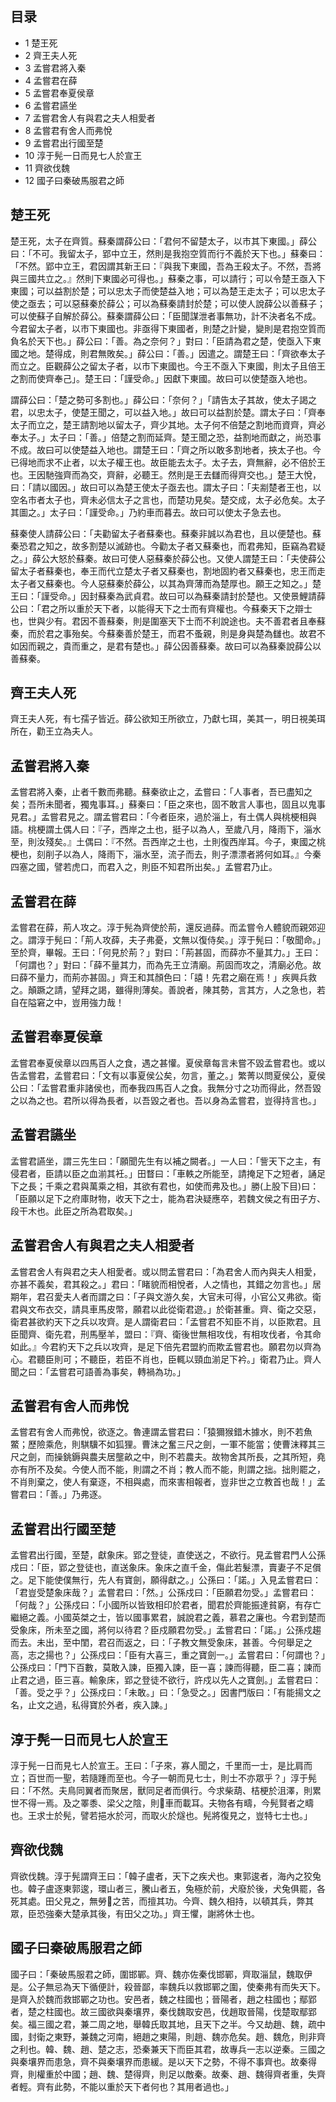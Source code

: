 ## 目录

-   1 楚王死
-   2 齊王夫人死
-   3 孟嘗君將入秦
-   4 孟嘗君在薛
-   5 孟嘗君奉夏侯章
-   6 孟嘗君讌坐
-   7 孟嘗君舍人有與君之夫人相愛者
-   8 孟嘗君有舍人而弗悅
-   9 孟嘗君出行國至楚
-   10 淳于髡一日而見七人於宣王
-   11 齊欲伐魏
-   12 國子曰秦破馬服君之師

##  楚王死

楚王死，太子在齊質。蘇秦謂薛公曰：「君何不留楚太子，以市其下東國。」薛公曰：「不可。我留太子，郢中立王，然則是我抱空質而行不義於天下也。」蘇秦曰：「不然。郢中立王，君因謂其新王曰：『與我下東國，吾為王殺太子。不然，吾將與三國共立之。』然則下東國必可得也。」蘇秦之事，可以請行；可以令楚王亟入下東國；可以益割於楚；可以忠太子而使楚益入地；可以為楚王走太子；可以忠太子使之亟去；可以惡蘇秦於薛公；可以為蘇秦請封於楚；可以使人說薛公以善蘇子；可以使蘇子自解於薛公。蘇秦謂薛公曰：「臣聞謀泄者事無功，計不決者名不成。今君留太子者，以市下東國也。非亟得下東國者，則楚之計變，變則是君抱空質而負名於天下也。」薛公曰：「善。為之奈何？」對曰：「臣請為君之楚，使亟入下東國之地。楚得成，則君無敗矣。」薛公曰：「善。」因遣之。謂楚王曰：「齊欲奉太子而立之。臣觀薛公之留太子者，以市下東國也。今王不亟入下東國，則太子且倍王之割而使齊奉己」。楚王曰：「謹受命。」因獻下東國。故曰可以使楚亟入地也。

謂薛公曰：「楚之勢可多割也。」薛公曰：「奈何？」「請告太子其故，使太子謁之君，以忠太子，使楚王聞之，可以益入地。」故曰可以益割於楚。謂太子曰：「齊奉太子而立之，楚王請割地以留太子，齊少其地。太子何不倍楚之割地而資齊，齊必奉太子。」太子曰：「善。」倍楚之割而延齊。楚王聞之恐，益割地而獻之，尚恐事不成。故曰可以使楚益入地也。謂楚王曰：「齊之所以敢多割地者，挾太子也。今已得地而求不止者，以太子權王也。故臣能去太子。太子去，齊無辭，必不倍於王也。王因馳強齊而為交，齊辭，必聽王。然則是王去讎而得齊交也。」楚王大悅，曰：「請以國因。」故曰可以為楚王使太子亟去也。謂太子曰：「夫剬楚者王也，以空名巿者太子也，齊未必信太子之言也，而楚功見矣。楚交成，太子必危矣。太子其圖之。」太子曰：「謹受命。」乃約車而暮去。故曰可以使太子急去也。

蘇秦使人請薛公曰：「夫勸留太子者蘇秦也。蘇秦非誠以為君也，且以便楚也。蘇秦恐君之知之，故多割楚以滅跡也。今勸太子者又蘇秦也，而君弗知，臣竊為君疑之。」薛公大怒於蘇秦。故曰可使人惡蘇秦於薛公也。又使人謂楚王曰：「夫使薛公留太子者蘇秦也，奉王而代立楚太子者又蘇秦也，割地固約者又蘇秦也，忠王而走太子者又蘇秦也。今人惡蘇秦於薛公，以其為齊薄而為楚厚也。願王之知之。」楚王曰：「謹受命。」因封蘇秦為武貞君。故曰可以為蘇秦請封於楚也。又使景鯉請薛公曰：「君之所以重於天下者，以能得天下之士而有齊權也。今蘇秦天下之辯士也，世與少有。君因不善蘇秦，則是圍塞天下士而不利說途也。夫不善君者且奉蘇秦，而於君之事殆矣。今蘇秦善於楚王，而君不蚤親，則是身與楚為讎也。故君不如因而親之，貴而重之，是君有楚也。」薛公因善蘇秦。故曰可以為蘇秦說薛公以善蘇秦。

##  齊王夫人死

齊王夫人死，有七孺子皆近。薛公欲知王所欲立，乃獻七珥，美其一，明日視美珥所在，勸王立為夫人。

##  孟嘗君將入秦

孟嘗君將入秦，止者千數而弗聽。蘇秦欲止之，孟嘗曰：「人事者，吾已盡知之矣；吾所未聞者，獨鬼事耳。」蘇秦曰：「臣之來也，固不敢言人事也，固且以鬼事見君。」孟嘗君見之。謂孟嘗君曰：「今者臣來，過於淄上，有土偶人與桃梗相與語。桃梗謂土偶人曰：『子，西岸之土也，挺子以為人，至歲八月，降雨下，淄水至，則汝殘矣。』土偶曰：『不然。吾西岸之土也，土則復西岸耳。今子，東國之桃梗也，刻削子以為人，降雨下，淄水至，流子而去，則子漂漂者將何如耳。』今秦四塞之國，譬若虎口，而君入之，則臣不知君所出矣。」孟嘗君乃止。

##  孟嘗君在薛

孟嘗君在薛，荊人攻之。淳于髡為齊使於荊，還反過薛。而孟嘗令人體貌而親郊迎之。謂淳于髡曰：「荊人攻薛，夫子弗憂，文無以復侍矣。」淳于髡曰：「敬聞命。」至於齊，畢報。王曰：「何見於荊？」對曰：「荊甚固，而薛亦不量其力。」王曰：「何謂也？」對曰：「薛不量其力，而為先王立清廟。荊固而攻之，清廟必危。故曰薛不量力，而荊亦甚固。」齊王和其顏色曰：「譆！先君之廟在焉！」疾興兵救之。顛蹶之請，望拜之謁，雖得則薄矣。善說者，陳其勢，言其方，人之急也，若自在隘窘之中，豈用強力哉！

##  孟嘗君奉夏侯章

孟嘗君奉夏侯章以四馬百人之食，遇之甚懽。夏侯章每言未嘗不毀孟嘗君也。或以告孟嘗君，孟嘗君曰：「文有以事夏侯公矣，勿言，董之。」繁菁以問夏侯公，夏侯公曰：「孟嘗君重非諸侯也，而奉我四馬百人之食。我無分寸之功而得此，然吾毀之以為之也。君所以得為長者，以吾毀之者也。吾以身為孟嘗君，豈得持言也。」

##  孟嘗君讌坐

孟嘗君讌坐，謂三先生曰：「願聞先生有以補之闕者。」一人曰：「訾天下之主，有侵君者，臣請以臣之血湔其衽。」田瞀曰：「車軼之所能至，請掩足下之短者，誦足下之長；千乘之君與萬乘之相，其欲有君也，如使而弗及也。」勝(上股下目)曰：「臣願以足下之府庫財物，收天下之士，能為君決疑應卒，若魏文侯之有田子方、段干木也。此臣之所為君取矣。」

##  孟嘗君舍人有與君之夫人相愛者

孟嘗君舍人有與君之夫人相愛者。或以問孟嘗君曰：「為君舍人而內與夫人相愛，亦甚不義矣，君其殺之。」君曰：「睹貌而相悅者，人之情也，其錯之勿言也。」居期年，君召愛夫人者而謂之曰：「子與文游久矣，大官未可得，小官公又弗欲。衛君與文布衣交，請具車馬皮幣，願君以此從衛君遊。」於衛甚重。齊、衛之交惡，衛君甚欲約天下之兵以攻齊。是人謂衛君曰：「孟嘗君不知臣不肖，以臣欺君。且臣聞齊、衛先君，刑馬壓羊，盟曰：『齊、衛後世無相攻伐，有相攻伐者，令其命如此。』今君約天下之兵以攻齊，是足下倍先君盟約而欺孟嘗君也。願君勿以齊為心。君聽臣則可；不聽臣，若臣不肖也，臣輒以頸血湔足下衿。」衛君乃止。齊人聞之曰：「孟嘗君可語善為事矣，轉禍為功。」

##  孟嘗君有舍人而弗悅

孟嘗君有舍人而弗悅，欲逐之。魯連謂孟嘗君曰：「猿獮猴錯木據水，則不若魚鱉；歷險乘危，則騏驥不如狐狸。曹沫之奮三尺之劍，一軍不能當；使曹沫釋其三尺之劍，而操銚鎒與農夫居壟畝之中，則不若農夫。故物舍其所長，之其所短，堯亦有所不及矣。今使人而不能，則謂之不肖；教人而不能，則謂之拙。拙則罷之，不肖則棄之，使人有棄逐，不相與處，而來害相報者，豈非世之立教首也哉！」孟嘗君曰：「善。」乃弗逐。

##  孟嘗君出行國至楚

孟嘗君出行國，至楚，獻象床。郢之登徒，直使送之，不欲行。見孟嘗君門人公孫戍曰：「臣，郢之登徒也，直送象床。象床之直千金，傷此若髮漂，賣妻子不足償之。足下能使僕無行，先人有寶劍，願得獻之。」公孫曰：「諾。」入見孟嘗君曰：「君豈受楚象床哉？」孟嘗君曰：「然。」公孫戍曰：「臣願君勿受。」孟嘗君曰：「何哉？」公孫戍曰：「小國所以皆致相印於君者，聞君於齊能振達貧窮，有存亡繼絕之義。小國英桀之士，皆以國事累君，誠說君之義，慕君之廉也。今君到楚而受象床，所未至之國，將何以待君？臣戍願君勿受。」孟嘗君曰：「諾。」公孫戍趨而去。未出，至中閨，君召而返之，曰：「子教文無受象床，甚善。今何舉足之高，志之揚也？」公孫戍曰：「臣有大喜三，重之寶劍一。」孟嘗君曰：「何謂也？」公孫戍曰：「門下百數，莫敢入諫，臣獨入諫，臣一喜；諫而得聽，臣二喜；諫而止君之過，臣三喜。輸象床，郢之登徒不欲行，許戍以先人之寶劍。」孟嘗君曰：「善。受之乎？」公孫戍曰：「未敢。」曰：「急受之。」因書門版曰：「有能揚文之名，止文之過，私得寶於外者，疾入諫。」

##  淳于髡一日而見七人於宣王

淳于髡一日而見七人於宣王。王曰：「子來，寡人聞之，千里而一士，是比肩而立；百世而一聖，若隨踵而至也。今子一朝而見七士，則士不亦眾乎？」淳于髡曰：「不然。夫鳥同翼者而聚居，獸同足者而俱行。今求柴葫、桔梗於沮澤，則累世不得一焉。及之睪黍、梁父之陰，則車而載耳。夫物各有疇，今髡賢者之疇也。王求士於髡，譬若挹水於河，而取火於燧也。髡將復見之，豈特七士也。」

##  齊欲伐魏

齊欲伐魏。淳于髡謂齊王曰：「韓子盧者，天下之疾犬也。東郭逡者，海內之狡兔也。韓子盧逐東郭逡，環山者三，騰山者五，兔極於前，犬廢於後，犬兔俱罷，各死其處。田父見之，無勞之苦，而擅其功。今齊、魏久相持，以頓其兵，弊其眾，臣恐強秦大楚承其後，有田父之功。」齊王懼，謝將休士也。

##  國子曰秦破馬服君之師

國子曰：「秦破馬服君之師，圍邯鄲。齊、魏亦佐秦伐邯鄲，齊取淄鼠，魏取伊是。公子無忌為天下循便計，殺晉鄙，率魏兵以救邯鄲之圍，使秦弗有而失天下。是齊入於魏而救邯鄲之功也。安邑者，魏之柱國也；晉陽者，趙之柱國也；鄢郢者，楚之柱國也。故三國欲與秦壤界，秦伐魏取安邑，伐趙取晉陽，伐楚取鄢郢矣。福三國之君，兼二周之地，舉韓氏取其地，且天下之半。今又劫趙、魏，疏中國，封衛之東野，兼魏之河南，絕趙之東陽，則趙、魏亦危矣。趙、魏危，則非齊之利也。韓、魏、趙、楚之志，恐秦兼天下而臣其君，故專兵一志以逆秦。三國之與秦壤界而患急，齊不與秦壤界而患緩。是以天下之勢，不得不事齊也。故秦得齊，則權重於中國；趙、魏、楚得齊，則足以敵秦。故秦、趙、魏得齊者重，失齊者輕。齊有此勢，不能以重於天下者何也？其用者過也。」



